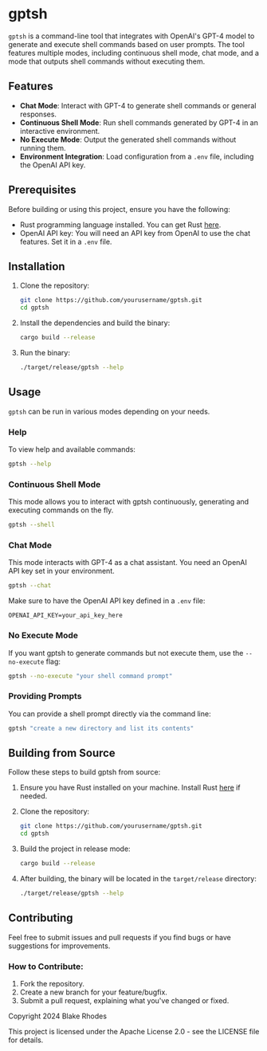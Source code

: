 # gptsh

`gptsh` is a command-line tool that integrates with OpenAI's GPT-4 model to generate and execute shell commands based on user prompts. The tool features multiple modes, including continuous shell mode, chat mode, and a mode that outputs shell commands without executing them.

## Features

- **Chat Mode**: Interact with GPT-4 to generate shell commands or general responses.
- **Continuous Shell Mode**: Run shell commands generated by GPT-4 in an interactive environment.
- **No Execute Mode**: Output the generated shell commands without running them.
- **Environment Integration**: Load configuration from a `.env` file, including the OpenAI API key.

## Prerequisites

Before building or using this project, ensure you have the following:

- Rust programming language installed. You can get Rust [here](https://www.rust-lang.org/learn/get-started).
- OpenAI API key: You will need an API key from OpenAI to use the chat features. Set it in a `.env` file.

## Installation

1. Clone the repository:

   ```bash
   git clone https://github.com/yourusername/gptsh.git
   cd gptsh
   ```

2. Install the dependencies and build the binary:

   ```bash
   cargo build --release
   ```

3. Run the binary:

   ```bash
   ./target/release/gptsh --help
   ```

## Usage

`gptsh` can be run in various modes depending on your needs.

### Help

To view help and available commands:

```bash
gptsh --help
```

### Continuous Shell Mode

This mode allows you to interact with gptsh continuously, generating and executing commands on the fly.

```bash
gptsh --shell
```

### Chat Mode

This mode interacts with GPT-4 as a chat assistant. You need an OpenAI API key set in your environment.

```bash
gptsh --chat
```

Make sure to have the OpenAI API key defined in a `.env` file:

```
OPENAI_API_KEY=your_api_key_here
```

### No Execute Mode

If you want gptsh to generate commands but not execute them, use the `--no-execute` flag:

```bash
gptsh --no-execute "your shell command prompt"
```

### Providing Prompts

You can provide a shell prompt directly via the command line:

```bash
gptsh "create a new directory and list its contents"
```

## Building from Source

Follow these steps to build gptsh from source:

1. Ensure you have Rust installed on your machine. Install Rust [here](https://www.rust-lang.org/learn/get-started) if needed.

2. Clone the repository:

   ```bash
   git clone https://github.com/yourusername/gptsh.git
   cd gptsh
   ```

3. Build the project in release mode:

   ```bash
   cargo build --release
   ```

4. After building, the binary will be located in the `target/release` directory:

   ```bash
   ./target/release/gptsh --help
   ```

## Contributing

Feel free to submit issues and pull requests if you find bugs or have suggestions for improvements.

### How to Contribute:

1. Fork the repository.
2. Create a new branch for your feature/bugfix.
3. Submit a pull request, explaining what you've changed or fixed.

Copyright 2024 Blake Rhodes

This project is licensed under the Apache License 2.0 - see the LICENSE file for details.
